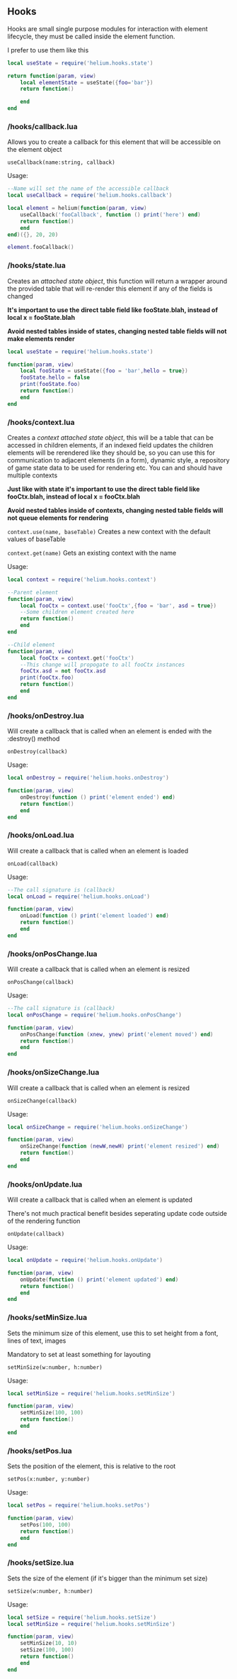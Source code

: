 ## Hooks

Hooks are small single purpose modules for interaction with element lifecycle, they must be called inside the element function.

I prefer to use them like this

```lua
local useState = require('helium.hooks.state')

return function(param, view)
	local elementState = useState({foo='bar'})
    return function()

	end
end
```

### /hooks/callback.lua

Allows you to create a callback for this element that will be accessible on the element object

`useCallback(name:string, callback)`

Usage:

```lua
--Name will set the name of the accessible callback
local useCallback = require('helium.hooks.callback')

local element = helium(function(param, view)
	useCallback('fooCallback', function () print('here') end)
    return function()
	end
end)({}, 20, 20)

element.fooCallback()
```

### /hooks/state.lua

Creates an *attached state object*, this function will return a wrapper around the provided table that will re-render this element if any of the fields is changed

**It's important to use the direct table field like fooState.blah, instead of local x = fooState.blah**

**Avoid nested tables inside of states, changing nested table fields will not make elements render**

```lua
local useState = require('helium.hooks.state')

function(param, view)
	local fooState = useState({foo = 'bar',hello = true})
	fooState.hello = false
	print(fooState.foo)
    return function()
	end
end
```

### /hooks/context.lua

Creates a *context attached state object*, this will be a table that can be accessed in children elements, if an indexed field updates the children elements will be rerendered like they should be, so you can use this for communication to adjacent elements (in a form), dynamic style, a repository of game state data to be used for rendering etc. You can and should have multiple contexts

**Just like with state it's important to use the direct table field like fooCtx.blah, instead of local x = fooCtx.blah**

**Avoid nested tables inside of contexts, changing nested table fields will not queue elements for rendering**

`context.use(name, baseTable)` Creates a new context with the default values of baseTable

`context.get(name)` Gets an existing context with the name

Usage:

```lua
local context = require('helium.hooks.context')

--Parent element
function(param, view)
	local fooCtx = context.use('fooCtx',{foo = 'bar', asd = true})
	--Some children element created here
    return function()
	end
end

--Child element
function(param, view)
	local fooCtx = context.get('fooCtx')
	--This change will propogate to all fooCtx instances
	fooCtx.asd = not fooCtx.asd
	print(fooCtx.foo)
    return function()
	end
end
```

### /hooks/onDestroy.lua

Will create a callback that is called when an element is ended with the :destroy() method

`onDestroy(callback)`

Usage:

```lua
local onDestroy = require('helium.hooks.onDestroy')

function(param, view)
	onDestroy(function () print('element ended') end)
    return function()
	end
end
```

### /hooks/onLoad.lua

Will create a callback that is called when an element is loaded

`onLoad(callback)`

Usage:

```lua
--The call signature is (callback)
local onLoad = require('helium.hooks.onLoad')

function(param, view)
	onLoad(function () print('element loaded') end)
    return function()
	end
end
```


### /hooks/onPosChange.lua

Will create a callback that is called when an element is resized

`onPosChange(callback)`

Usage:

```lua
--The call signature is (callback)
local onPosChange = require('helium.hooks.onPosChange')

function(param, view)
	onPosChange(function (xnew, ynew) print('element moved') end)
    return function()
	end
end
```


### /hooks/onSizeChange.lua

Will create a callback that is called when an element is resized

`onSizeChange(callback)`

Usage:

```lua
local onSizeChange = require('helium.hooks.onSizeChange')

function(param, view)
	onSizeChange(function (newW,newH) print('element resized') end)
    return function()
	end
end
```

### /hooks/onUpdate.lua

Will create a callback that is called when an element is updated

There's not much practical benefit besides seperating update code outside of the rendering function

`onUpdate(callback)`

Usage:

```lua
local onUpdate = require('helium.hooks.onUpdate')

function(param, view)
	onUpdate(function () print('element updated') end)
    return function()
	end
end
```

### /hooks/setMinSize.lua

Sets the minimum size of this element, use this to set height from a font, lines of text, images

Mandatory to set at least something for layouting

`setMinSize(w:number, h:number)`

Usage:

```lua
local setMinSize = require('helium.hooks.setMinSize')

function(param, view)
	setMinSize(100, 100)
    return function()
	end
end
```

### /hooks/setPos.lua

Sets the position of the element, this is relative to the root

`setPos(x:number, y:number)`

Usage:

```lua
local setPos = require('helium.hooks.setPos')

function(param, view)
	setPos(100, 100)
    return function()
	end
end
```

### /hooks/setSize.lua

Sets the size of the element (if it's bigger than the minimum set size)

`setSize(w:number, h:number)`

Usage:

```lua
local setSize = require('helium.hooks.setSize')
local setMinSize = require('helium.hooks.setMinSize')

function(param, view)
	setMinSize(10, 10)
	setSize(100, 100)
    return function()
	end
end
```
